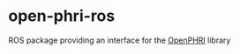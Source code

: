 # open-phri-ros
ROS package providing an interface for the [OpenPHRI](https://github.com/open-phri/open-phri) library
